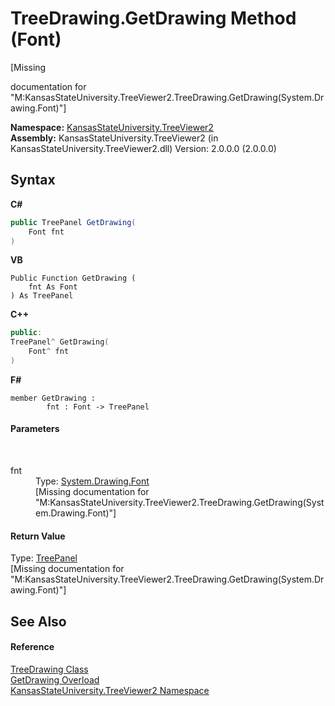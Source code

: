 # TreeDrawing.GetDrawing Method (Font)
 

\[Missing <summary> documentation for "M:KansasStateUniversity.TreeViewer2.TreeDrawing.GetDrawing(System.Drawing.Font)"\]

**Namespace:**&nbsp;<a href="4feb08d4-45a9-d5a7-f8c5-964962c586e5">KansasStateUniversity.TreeViewer2</a><br />**Assembly:**&nbsp;KansasStateUniversity.TreeViewer2 (in KansasStateUniversity.TreeViewer2.dll) Version: 2.0.0.0 (2.0.0.0)

## Syntax

**C#**<br />
``` C#
public TreePanel GetDrawing(
	Font fnt
)
```

**VB**<br />
``` VB
Public Function GetDrawing ( 
	fnt As Font
) As TreePanel
```

**C++**<br />
``` C++
public:
TreePanel^ GetDrawing(
	Font^ fnt
)
```

**F#**<br />
``` F#
member GetDrawing : 
        fnt : Font -> TreePanel 

```


#### Parameters
&nbsp;<dl><dt>fnt</dt><dd>Type: <a href="https://docs.microsoft.com/dotnet/api/system.drawing.font" target="_blank" rel="noopener noreferrer">System.Drawing.Font</a><br />\[Missing <param name="fnt"/> documentation for "M:KansasStateUniversity.TreeViewer2.TreeDrawing.GetDrawing(System.Drawing.Font)"\]</dd></dl>

#### Return Value
Type: <a href="bd639a4b-3c76-b534-871f-8c730bacebaa">TreePanel</a><br />\[Missing <returns> documentation for "M:KansasStateUniversity.TreeViewer2.TreeDrawing.GetDrawing(System.Drawing.Font)"\]

## See Also


#### Reference
<a href="318fe5cb-7ed3-d88a-515f-82753b6dbf3e">TreeDrawing Class</a><br /><a href="36396d4a-2d2a-48bd-095c-041feda093ff">GetDrawing Overload</a><br /><a href="4feb08d4-45a9-d5a7-f8c5-964962c586e5">KansasStateUniversity.TreeViewer2 Namespace</a><br />